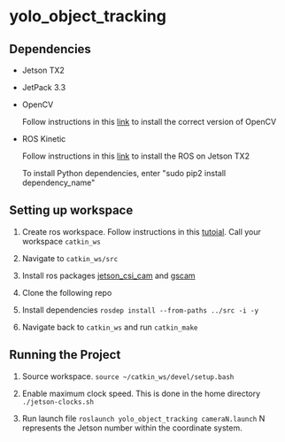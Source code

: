 # yolo_object_tracking

## Dependencies 
  * Jetson TX2
  * JetPack 3.3 
  * OpenCV 
      
      Follow instructions in this [link](https://jkjung-avt.github.io/opencv3-on-tx2/) to install the correct version of OpenCV
  * ROS Kinetic 
      
      Follow instructions in this [link](https://www.jetsonhacks.com/2017/03/27/robot-operating-system-ros-nvidia-jetson-tx2/) to install the ROS on Jetson TX2 

      To install Python dependencies, enter "sudo pip2 install dependency_name"
## Setting up workspace 

1. Create ros workspace. Follow instructions in this [tutoial](http://wiki.ros.org/catkin/Tutorials/create_a_workspace). Call your workspace ```catkin_ws```

2. Navigate to ```catkin_ws/src```

3. Install ros packages [jetson_csi_cam](https://github.com/peter-moran/jetson_csi_cam.git) and [gscam](https://github.com/ros-drivers/gscam.git)

4. Clone the following repo

5. Install dependencies ```rosdep install --from-paths ../src -i -y``` 

6. Navigate back to ```catkin_ws``` and run ```catkin_make``` 

## Running the Project

1. Source workspace. ```source ~/catkin_ws/devel/setup.bash```

2. Enable maximum clock speed. This is done in the home directory ``` ./jetson-clocks.sh```

3. Run launch file ```roslaunch yolo_object_tracking cameraN.launch``` N represents the Jetson number within the coordinate system.  
